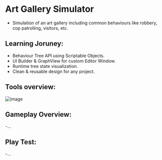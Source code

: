 # Art Gallery Simulator
- Simulation of an art gallery including common behaviours like robbery, cop patrolling, visitors, etc.
## Learning Joruney:
- Behaviour Tree API using Scriptable Objects.
- UI Builder & GraphView for custom Editor Window.
- Runtime tree state visualization.
- Clean & reusable design for any project.
## Tools overview:
  ![image](https://github.com/ChoiBeomgyuItBoy/ArtGallerySimulator/assets/113314204/195cf160-2aad-4538-a6a7-48aec5d0dd87)
## Gameplay Overview:
-...
## Play Test:
-...
